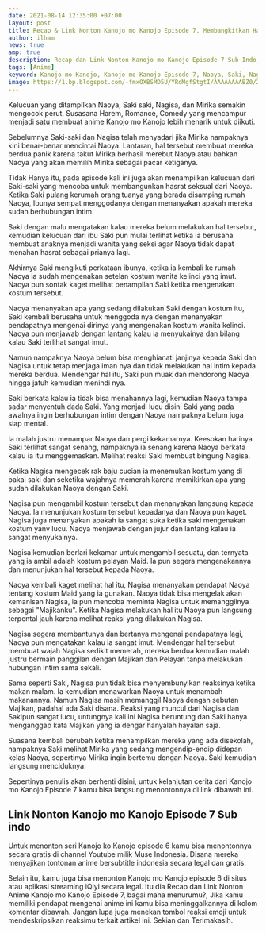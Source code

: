 ```yaml
---
date: 2021-08-14 12:35:00 +07:00
layout: post
title: Recap & Link Nonton Kanojo mo Kanojo Episode 7, Membangkitkan Hawa Nafsu Naoya
author: ilham
news: true
amp: true
description: Recap dan Link Nonton Kanojo mo Kanojo Episode 7 Sub Indo, Saki saki dan Nagisa berlomba membangkitkan hawa nafsu seksual Naoya.
tags: [Anime]
keyword: Kanojo mo Kanojo, Kanojo mo Kanojo Episode 7, Naoya, Saki, Nagisa, Mirika, Muse Indonesia, iQiyi
image: https://1.bp.blogspot.com/-fmxOXBSMD5U/YRdMgfStgtI/AAAAAAAABZ0/29YSokFFL0YcR6jlTFCygyb9X_JH4bc5wCLcBGAsYHQ/s0/20210814_115254_0000.jpg
---
```

Kelucuan yang ditampilkan Naoya, Saki saki, Nagisa, dan Mirika semakin mengocok perut. Susasana Harem, Romance, Comedy yang mencampur menjadi satu membuat anime Kanojo mo Kanojo lebih menarik untuk diikuti.

Sebelumnya Saki-saki dan Nagisa telah menyadari jika Mirika nampaknya kini benar-benar mencintai Naoya. Lantaran, hal tersebut membuat mereka berdua panik karena takut Mirika berhasil merebut Naoya atau bahkan Naoya yang akan memilih Mirika sebagai pacar ketiganya.

Tidak Hanya itu, pada episode kali ini juga akan menampilkan kelucuan dari Saki-saki yang mencoba untuk membangunkan hasrat seksual dari Naoya. Ketika Saki pulang kerumah orang tuanya yang berada disamping rumah Naoya, Ibunya sempat menggodanya dengan menanyakan apakah mereka sudah berhubungan intim.

Saki dengan malu mengatakan kalau mereka belum melakukan hal tersebut, kemudian kelucuan dari ibu Saki pun mulai terlihat ketika ia berusaha membuat anaknya menjadi wanita yang seksi agar Naoya tidak dapat menahan hasrat sebagai prianya lagi.

Akhirnya Saki mengikuti perkataan ibunya, ketika ia kembali ke rumah Naoya ia sudah mengenakan setelan kostum wanita kelinci yang imut. Naoya pun sontak kaget melihat penampilan Saki ketika mengenakan kostum tersebut.

Naoya menanyakan apa yang sedang dilakukan Saki dengan kostum itu, Saki kembali berusaha untuk menggoda nya dengan menanyakan pendapatnya mengenai dirinya yang mengenakan kostum wanita kelinci. Naoya pun menjawab dengan lantang kalau ia menyukainya dan bilang kalau Saki terlihat sangat imut.

Namun nampaknya Naoya belum bisa menghianati janjinya kepada Saki dan Nagisa untuk tetap menjaga iman nya dan tidak melakukan hal intim kepada mereka berdua. Mendengar hal itu, Saki pun muak dan mendorong Naoya hingga jatuh kemudian menindi nya.

Saki berkata kalau ia tidak bisa menahannya lagi, kemudian Naoya tampa sadar menyentuh dada Saki. Yang menjadi lucu disini Saki yang pada awalnya ingin berhubungan intim dengan Naoya nampaknya belum juga siap mental.

Ia malah justru menampar Naoya dan pergi kekamarnya. Keesokan harinya Saki terlihat sangat senang, nampaknya ia senang karena Naoya berkata kalau ia itu menggemaskan. Melihat reaksi Saki membuat bingung Nagisa.

Ketika Nagisa mengecek rak baju cucian ia menemukan kostum yang di pakai saki dan seketika wajahnya memerah karena memikirkan apa yang sudah dilakukan Naoya dengan Saki.

Nagisa pun mengambil kostum tersebut dan menanyakan langsung kepada Naoya. Ia menunjukan kostum tersebut kepadanya dan Naoya pun kaget. Nagisa juga menanyakan apakah ia sangat suka ketika saki mengenakan kostum yanv lucu. Naoya menjawab dengan jujur dan lantang kalau ia sangat menyukainya.

Nagisa kemudian berlari kekamar untuk mengambil sesuatu, dan ternyata yang ia ambil adalah kostum pelayan Maid. Ia pun segera mengenakannya dan menunjukan hal tersebut kepada Naoya.

Naoya kembali kaget melihat hal itu, Nagisa menanyakan pendapat Naoya tentang kostum Maid yang ia gunakan. Naoya tidak bisa mengelak akan kemanisan Nagisa, ia pun mencoba meminta Nagisa untuk memanggilnya sebagai "Majikanku". Ketika Nagisa melakukan hal itu Naoya pun langsung terpental jauh karena melihat reaksi yang dilakukan Nagisa.

Nagisa segera membantunya dan bertanya mengenai pendapatnya lagi, Naoya pun mengatakan kalau ia sangat imut. Mendengar hal tersebut membuat wajah Nagisa sedikit memerah, mereka berdua kemudian malah justru bermain panggilan dengan Majikan dan Pelayan tanpa melakukan hubungan intim sama sekali.

Sama seperti Saki, Nagisa pun tidak bisa menyembunyikan reaksinya ketika makan malam. Ia kemudian menawarkan Naoya untuk menambah makanannya. Namun Nagisa masih memanggil Naoya dengan sebutan Majikan, padahal ada Saki disana. Reaksi yang muncul dari Nagisa dan Sakipun sangat lucu, untungnya kali ini Nagisa beruntung dan Saki hanya menganggap kata Majikan yang ia dengar hanyalah hayalan saja.

Suasana kembali berubah ketika menampilkan mereka yang ada disekolah, nampaknya Saki melihat Mirika yang sedang mengendip-endip didepan kelas Naoya, sepertinya Mirika ingin bertemu dengan Naoya. Saki kemudian langsung menciduknya.

Sepertinya penulis akan berhenti disini, untuk kelanjutan cerita dari Kanojo mo Kanojo Episode 7 kamu bisa langsung menontonnya di link dibawah ini.

## Link Nonton Kanojo mo Kanojo Episode 7 Sub indo

Untuk menonton seri Kanojo ko Kanojo episode 6 kamu bisa menontonnya secara gratis di channel Youtube milik Muse Indonesia. Disana mereka menyajikan tontonan anime bersubtitle indonesia secara legal dan gratis.

Selain itu, kamu juga bisa menonton Kanojo mo Kanojo episode 6 di situs atau aplikasi streaming iQiyi secara legal. Itu dia Recap dan Link Nonton Anime Kanojo mo Kanojo Episode 7, bagai mana menurumu?, Jika kamu memiliki pendapat mengenai anime ini kamu bisa meninggalkannya di kolom komentar dibawah. Jangan lupa juga menekan tombol reaksi emoji untuk mendeskripsikan reaksimu terkait artikel ini. Sekian dan Terimakasih.
